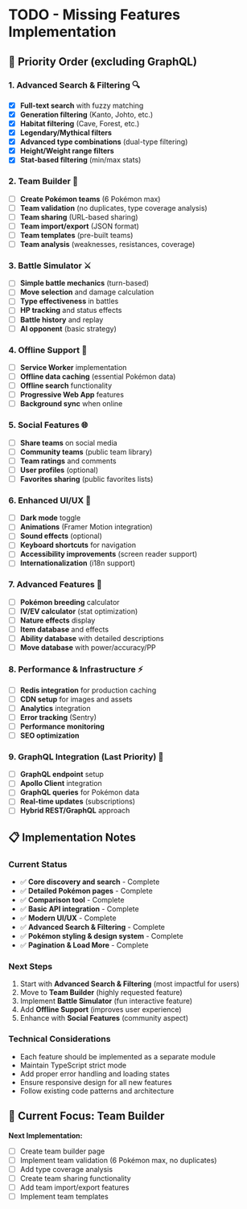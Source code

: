 # TODO - Missing Features Implementation

## 🎯 **Priority Order (excluding GraphQL)**

### 1. **Advanced Search & Filtering** 🔍
- [x] **Full-text search** with fuzzy matching
- [x] **Generation filtering** (Kanto, Johto, etc.)
- [x] **Habitat filtering** (Cave, Forest, etc.)
- [x] **Legendary/Mythical filters**
- [x] **Advanced type combinations** (dual-type filtering)
- [x] **Height/Weight range filters**
- [x] **Stat-based filtering** (min/max stats)

### 2. **Team Builder** 👥
- [ ] **Create Pokémon teams** (6 Pokémon max)
- [ ] **Team validation** (no duplicates, type coverage analysis)
- [ ] **Team sharing** (URL-based sharing)
- [ ] **Team import/export** (JSON format)
- [ ] **Team templates** (pre-built teams)
- [ ] **Team analysis** (weaknesses, resistances, coverage)

### 3. **Battle Simulator** ⚔️
- [ ] **Simple battle mechanics** (turn-based)
- [ ] **Move selection** and damage calculation
- [ ] **Type effectiveness** in battles
- [ ] **HP tracking** and status effects
- [ ] **Battle history** and replay
- [ ] **AI opponent** (basic strategy)

### 4. **Offline Support** 📱
- [ ] **Service Worker** implementation
- [ ] **Offline data caching** (essential Pokémon data)
- [ ] **Offline search** functionality
- [ ] **Progressive Web App** features
- [ ] **Background sync** when online

### 5. **Social Features** 🌐
- [ ] **Share teams** on social media
- [ ] **Community teams** (public team library)
- [ ] **Team ratings** and comments
- [ ] **User profiles** (optional)
- [ ] **Favorites sharing** (public favorites lists)

### 6. **Enhanced UI/UX** 🎨
- [ ] **Dark mode** toggle
- [ ] **Animations** (Framer Motion integration)
- [ ] **Sound effects** (optional)
- [ ] **Keyboard shortcuts** for navigation
- [ ] **Accessibility improvements** (screen reader support)
- [ ] **Internationalization** (i18n support)

### 7. **Advanced Features** 🚀
- [ ] **Pokémon breeding** calculator
- [ ] **IV/EV calculator** (stat optimization)
- [ ] **Nature effects** display
- [ ] **Item database** and effects
- [ ] **Ability database** with detailed descriptions
- [ ] **Move database** with power/accuracy/PP

### 8. **Performance & Infrastructure** ⚡
- [ ] **Redis integration** for production caching
- [ ] **CDN setup** for images and assets
- [ ] **Analytics** integration
- [ ] **Error tracking** (Sentry)
- [ ] **Performance monitoring**
- [ ] **SEO optimization**

### 9. **GraphQL Integration** (Last Priority) 🔗
- [ ] **GraphQL endpoint** setup
- [ ] **Apollo Client** integration
- [ ] **GraphQL queries** for Pokémon data
- [ ] **Real-time updates** (subscriptions)
- [ ] **Hybrid REST/GraphQL** approach

## 📋 **Implementation Notes**

### Current Status
- ✅ **Core discovery and search** - Complete
- ✅ **Detailed Pokémon pages** - Complete
- ✅ **Comparison tool** - Complete
- ✅ **Basic API integration** - Complete
- ✅ **Modern UI/UX** - Complete
- ✅ **Advanced Search & Filtering** - Complete
- ✅ **Pokémon styling & design system** - Complete
- ✅ **Pagination & Load More** - Complete

### Next Steps
1. Start with **Advanced Search & Filtering** (most impactful for users)
2. Move to **Team Builder** (highly requested feature)
3. Implement **Battle Simulator** (fun interactive feature)
4. Add **Offline Support** (improves user experience)
5. Enhance with **Social Features** (community aspect)

### Technical Considerations
- Each feature should be implemented as a separate module
- Maintain TypeScript strict mode
- Add proper error handling and loading states
- Ensure responsive design for all new features
- Follow existing code patterns and architecture

## 🎯 **Current Focus: Team Builder**

**Next Implementation:**
- [ ] Create team builder page
- [ ] Implement team validation (6 Pokémon max, no duplicates)
- [ ] Add type coverage analysis
- [ ] Create team sharing functionality
- [ ] Add team import/export features
- [ ] Implement team templates
